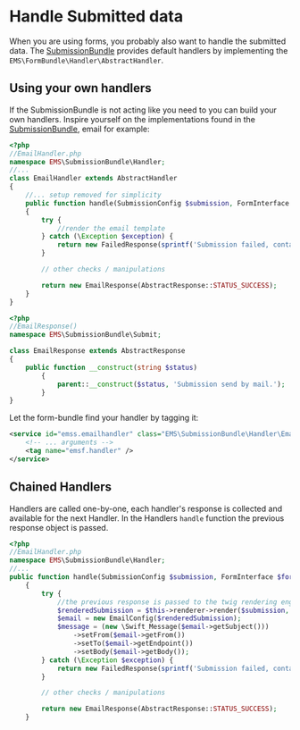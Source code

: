 # Handle Submitted data
When you are using forms, you probably also want to handle the submitted data.
The [SubmissionBundle](https://github.com/ems-project/EMSSubmissionBundle) provides default handlers by implementing the `EMS\FormBundle\Handler\AbstractHandler`.

## Using your own handlers
If the SubmissionBundle is not acting like you need to you can build your own handlers.
Inspire yourself on the implementations found in the [SubmissionBundle](https://github.com/ems-project/EMSSubmissionBundle), email for example:

```php
<?php
//EmailHandler.php    
namespace EMS\SubmissionBundle\Handler;    
//...
class EmailHandler extends AbstractHandler
{
    //... setup removed for simplicity
    public function handle(SubmissionConfig $submission, FormInterface $form, FormConfig $config, AbstractResponse $previousResponse = null): AbstractResponse
    {
        try {
            //render the email template
        } catch (\Exception $exception) {
            return new FailedResponse(sprintf('Submission failed, contact your admin. %s', $exception->getMessage()));
        }

        // other checks / manipulations

        return new EmailResponse(AbstractResponse::STATUS_SUCCESS);
    }
}
```

```php
<?php
//EmailResponse()
namespace EMS\SubmissionBundle\Submit;

class EmailResponse extends AbstractResponse
{
    public function __construct(string $status)
        {
            parent::__construct($status, 'Submission send by mail.');
        }
}
```

Let the form-bundle find your handler by tagging it:
```xml
<service id="emss.emailhandler" class="EMS\SubmissionBundle\Handler\EmailHandler">
    <!-- ... arguments -->
    <tag name="emsf.handler" />
</service>
```

## Chained Handlers
Handlers are called one-by-one, each handler's response is collected and available for the next Handler.
In the Handlers `handle` function the previous response object is passed.

```php
<?php
//EmailHandler.php
namespace EMS\SubmissionBundle\Handler;
//...
public function handle(SubmissionConfig $submission, FormInterface $form, FormConfig $config, AbstractResponse $previousResponse = null): AbstractResponse
    {
        try {
            //the previous response is passed to the twig rendering engine and can be exploited there:
            $renderedSubmission = $this->renderer->render($submission, $form, $config, $previousResponse);
            $email = new EmailConfig($renderedSubmission);
            $message = (new \Swift_Message($email->getSubject()))
                ->setFrom($email->getFrom())
                ->setTo($email->getEndpoint())
                ->setBody($email->getBody());
        } catch (\Exception $exception) {
            return new FailedResponse(sprintf('Submission failed, contact your admin. %s', $exception->getMessage()));
        }

        // other checks / manipulations

        return new EmailResponse(AbstractResponse::STATUS_SUCCESS);
    }
```
